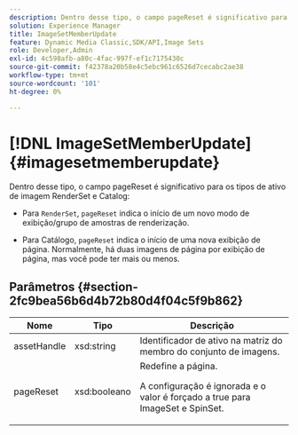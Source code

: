 ```yaml
---
description: Dentro desse tipo, o campo pageReset é significativo para os tipos de ativo de imagem RenderSet e Catalog
solution: Experience Manager
title: ImageSetMemberUpdate
feature: Dynamic Media Classic,SDK/API,Image Sets
role: Developer,Admin
exl-id: 4c598afb-a80c-4fac-997f-ef1c7175430c
source-git-commit: f42378a20b58e4c5ebc961c6526d7cecabc2ae38
workflow-type: tm+mt
source-wordcount: '101'
ht-degree: 0%

---
```


# [!DNL ImageSetMemberUpdate]{#imagesetmemberupdate}

Dentro desse tipo, o campo pageReset é significativo para os tipos de ativo de imagem RenderSet e Catalog:

* Para `RenderSet`, `pageReset` indica o início de um novo modo de exibição/grupo de amostras de renderização.

* Para Catálogo, `pageReset` indica o início de uma nova exibição de página. Normalmente, há duas imagens de página por exibição de página, mas você pode ter mais ou menos.

## Parâmetros {#section-2fc9bea56b6d4b72b80d4f04c5f9b862}

<table id="table_04100BB8ABD84EF68B0A7CE3AD946414"> 
 <thead> 
  <tr> 
   <th colname="col1" class="entry"> Nome </th> 
   <th colname="col2" class="entry"> Tipo </th> 
   <th colname="col3" class="entry"> Descrição </th> 
  </tr> 
 </thead>
 <tbody> 
  <tr> 
   <td colname="col1"> <span class="codeph"> <span class="varname"> assetHandle</span> </span> </td> 
   <td colname="col2"> <span class="codeph"> xsd:string</span> </td> 
   <td colname="col3"> Identificador de ativo na matriz do membro do conjunto de imagens. </td> 
  </tr> 
  <tr> 
   <td colname="col1"> <span class="codeph"> <span class="varname"> pageReset</span> </span> </td> 
   <td colname="col2"> <span class="codeph"> xsd:booleano</span> </td> 
   <td colname="col3">Redefine a página. <p>A configuração é ignorada e o valor é forçado a true para <span class="codeph"> ImageSet</span> e <span class="codeph"> SpinSet</span>. </p></td> 
  </tr> 
 </tbody> 
</table>
